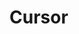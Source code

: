 # Cursor <Badges texts="Twig,JS" />

<script setup>
  import appJsRaw from './app.js?raw';
  import AppTwigRaw from './app.twig?raw';

  const tabs = [
    {
      label: 'app.js',
      lang: 'js',
      content: appJsRaw,
    },
    {
      label: 'app.twig',
      lang: 'twig',
      content: AppTwigRaw,
    }
  ];
</script>

<PreviewIframe class="block-full-width" src="./story.html" />

<Tabs :items="tabs" />
